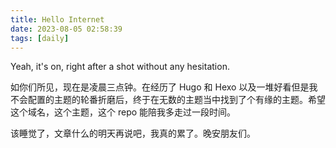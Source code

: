 ```yaml
---
title: Hello Internet
date: 2023-08-05 02:58:39
tags: [daily]
---
```


Yeah, it's on, right after a shot without any hesitation.

<!--more-->

如你们所见，现在是凌晨三点钟。在经历了 Hugo 和 Hexo 以及一堆好看但是我不会配置的主题的轮番折磨后，终于在无数的主题当中找到了个有缘的主题。希望这个域名，这个主题，这个 repo 能陪我多走过一段时间。

该睡觉了，文章什么的明天再说吧，我真的累了。晚安朋友们。
